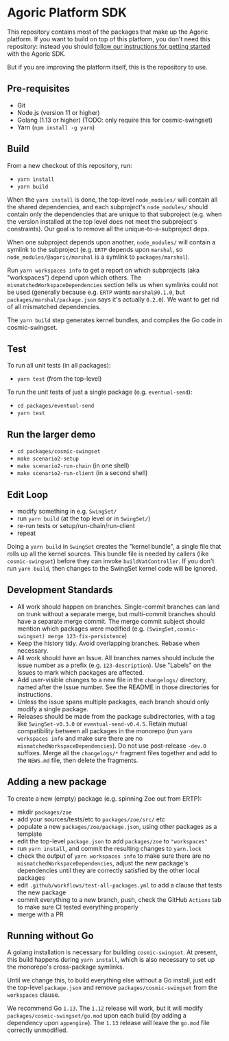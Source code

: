 # Agoric Platform SDK

This repository contains most of the packages that make up the Agoric
platform. If you want to build on top of this platform, you don't need this
repository: instead you should [follow our instructions for getting started](https://agoric.com/documentation/getting-started/) with the Agoric SDK.

But if you are improving the platform itself, this is the repository to use.

## Pre-requisites

* Git
* Node.js (version 11 or higher)
* Golang (1.13 or higher) (TODO: only require this for cosmic-swingset)
* Yarn (`npm install -g yarn`)

## Build

From a new checkout of this repository, run:

* `yarn install`
* `yarn build`

When the `yarn install` is done, the top-level `node_modules/` will contain
all the shared dependencies, and each subproject's `node_modules/` should
contain only the dependencies that are unique to that subproject (e.g. when
the version installed at the top level does not meet the subproject's
constraints). Our goal is to remove all the unique-to-a-subproject deps.

When one subproject depends upon another, `node_modules/` will contain a
symlink to the subproject (e.g. `ERTP` depends upon `marshal`, so
`node_modules/@agoric/marshal` is a symlink to `packages/marshal`).

Run `yarn workspaces info` to get a report on which subprojects (aka
"workspaces") depend upon which others. The `mismatchedWorkspaceDependencies`
section tells us when symlinks could not be used (generally because e.g.
`ERTP` wants `marshal@0.1.0`, but `packages/marshal/package.json` says it's
actually `0.2.0`). We want to get rid of all mismatched dependencies.

The `yarn build` step generates kernel bundles, and compiles the Go code in
cosmic-swingset.

## Test

To run all unit tests (in all packages):

* `yarn test` (from the top-level)

To run the unit tests of just a single package (e.g. `eventual-send`):

* `cd packages/eventual-send`
* `yarn test`

## Run the larger demo

* `cd packages/cosmic-swingset`
* `make scenario2-setup`
* `make scenario2-run-chain` (in one shell)
* `make scenario2-run-client` (in a second shell)

## Edit Loop

* modify something in e.g. `SwingSet/`
* run `yarn build` (at the top level or in `SwingSet/`)
* re-run tests or setup/run-chain/run-client
* repeat

Doing a `yarn build` in `SwingSet` creates the "kernel bundle", a single file
that rolls up all the kernel sources. This bundle file is needed by callers
(like `cosmic-swingset`) before they can invoke `buildVatController`. If you
don't run `yarn build`, then changes to the SwingSet kernel code will be
ignored.

## Development Standards

* All work should happen on branches. Single-commit branches can land on
  trunk without a separate merge, but multi-commit branches should have a
  separate merge commit. The merge commit subject should mention which
  packages were modified (e.g. `(SwingSet,cosmic-swingset) merge
  123-fix-persistence`)
* Keep the history tidy. Avoid overlapping branches. Rebase when necessary.
* All work should have an Issue. All branches names should include the issue
  number as a prefix (e.g. `123-description`). Use "Labels" on the Issues to
  mark which packages are affected.
* Add user-visible changes to a new file in the `changelogs/` directory,
  named after the Issue number. See the README in those directories for
  instructions.
* Unless the issue spans multiple packages, each branch should only modify
  a single package.
* Releases should be made from the package subdirectories, with a tag like
  `SwingSet-v0.3.0` or `eventual-send-v0.4.5`. Retain mutual compatibility
  between all packages in the monorepo (run `yarn workspaces info` and make
  sure there are no `mismatchedWorkspaceDependencies`). Do not use
  post-release `-dev.0` suffixes. Merge all the `changelogs/*` fragment files
  together and add to the `NEWS.md` file, then delete the fragments.

## Adding a new package

To create a new (empty) package (e.g. spinning Zoe out from ERTP):

* mkdir `packages/zoe`
* add your sources/tests/etc to `packages/zoe/src/` etc
* populate a new `packages/zoe/package.json`, using other packages as a template
* edit the top-level `package.json` to add `packages/zoe` to `"workspaces"`
* run `yarn install`, and commit the resulting changes to `yarn.lock`
* check the output of `yarn workspaces info` to make sure there are no
  `mismatchedWorkspaceDependencies`, adjust the new package's dependencies
  until they are correctly satisfied by the other local packages
* edit `.github/workflows/test-all-packages.yml` to add a clause that tests
  the new package
* commit everything to a new branch, push, check the GitHub `Actions` tab to
  make sure CI tested everything properly
* merge with a PR

## Running without Go

A golang installation is necessary for building `cosmic-swingset`. At
present, this build happens during `yarn install`, which is also necessary to
set up the monorepo's cross-package symlinks.

Until we change this, to build everything else without a Go install, just
edit the top-level `package.json` and remove `packages/cosmic-swingset` from
the `workspaces` clause.

We recommend Go `1.13`. The `1.12` release will work, but it will modify
`packages/cosmic-swingset/go.mod` upon each build (by adding a dependency
upon `appengine`). The `1.13` release will leave the `go.mod` file correctly
unmodified.
